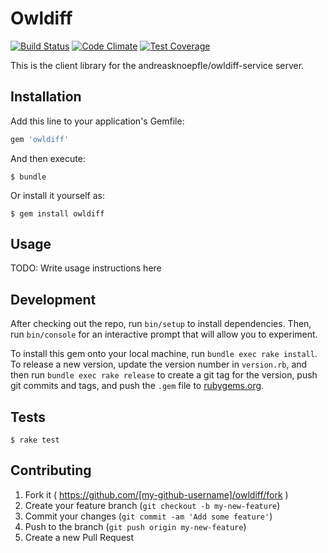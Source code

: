 # Owldiff

[![Build Status](https://travis-ci.org/andreasknoepfle/owldiff.svg)](https://travis-ci.org/andreasknoepfle/owldiff) [![Code Climate](https://codeclimate.com/github/andreasknoepfle/owldiff/badges/gpa.svg)](https://codeclimate.com/github/andreasknoepfle/owldiff) [![Test Coverage](https://codeclimate.com/github/andreasknoepfle/owldiff/badges/coverage.svg)](https://codeclimate.com/github/andreasknoepfle/owldiff)

This is the client library for the andreasknoepfle/owldiff-service server.

## Installation

Add this line to your application's Gemfile:

```ruby
gem 'owldiff'
```

And then execute:

    $ bundle

Or install it yourself as:

    $ gem install owldiff

## Usage

TODO: Write usage instructions here

## Development

After checking out the repo, run `bin/setup` to install dependencies. Then, run `bin/console` for an interactive prompt that will allow you to experiment.

To install this gem onto your local machine, run `bundle exec rake install`. To release a new version, update the version number in `version.rb`, and then run `bundle exec rake release` to create a git tag for the version, push git commits and tags, and push the `.gem` file to [rubygems.org](https://rubygems.org).

## Tests

    $ rake test

## Contributing

1. Fork it ( https://github.com/[my-github-username]/owldiff/fork )
2. Create your feature branch (`git checkout -b my-new-feature`)
3. Commit your changes (`git commit -am 'Add some feature'`)
4. Push to the branch (`git push origin my-new-feature`)
5. Create a new Pull Request
